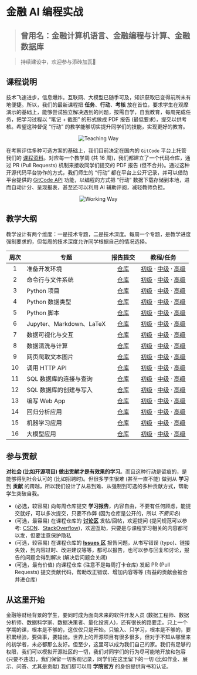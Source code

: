 # 金融 AI 编程实战

> ## 曾用名：金融计算机语言、金融编程与计算、金融数据库

> 持续建设中，欢迎参与添砖加瓦🌹

## 课程说明

技术飞速进步，信息爆炸。互联网、大模型已随手可及，知识获取已变得前所未有地便捷。所以，我们的最新课程把 **任务**、**行动**、**考核** 放在首位，要求学生在观摩演示的基础上，能够尝试独立解决遇到的问题，按需自学，自我教育，每周完成任务，把学习过程以 “笔记 + 截图” 的形式做成 PDF 报告 (最低要求)，提交以供考核。希望这种督促 “行动” 的教学能够切实提升同学们的技能，实现更好的教育。

<p align="center"><img src="images/teaching.drawio.svg" alt="Teaching Way" /></p>

在考察评估多种可选方案的基础上，我们目前决定在国内的 `GitCode` 平台上托管我们的 [课程资料](https://gitcode.com/cueb-fintech/courses)。对应每一个教学周 (共 16 周)，我们都建立了一个代码仓库，通过 PR (Pull Requests) 机制来接收同学们提交的 PDF 报告 (但不合并)。通过这种开源代码平台协作的方式，我们师生的 “行动” 都在平台上公开记录，并可以借助平台提供的 [GitCode API](https://docs.gitcode.com/docs/apis) 功能，以编程的方式把 “行动” 数据下载存储到本地，进而自动计分、呈现报表，甚至还可以利用 AI 辅助评阅，减轻教师负担。

<p align="center"><img src="images/working.drawio.svg" alt="Working Way" /></p>

## 教学大纲

教学设计有两个维度：一是技术专题，二是技术深度。每周一个专题，是教学进度强制要求的，但每周的技术深度允许同学根据自己的情况选择。

|周次|专题|报告提交|教程/任务|
|:--:|---|:----:|:------:|
|1|准备开发环境|[仓库](https://gitcode.com/cueb-fintech/week01)|[初级](01-beginner/01.tutorial.md) · [中级]() · [高级]()|
|2|命令行与文件系统|[仓库](https://gitcode.com/cueb-fintech/week02)|[初级](01-beginner/02.tutorial.md) · [中级]() · [高级]()|
|3|Python 项目|[仓库](https://gitcode.com/cueb-fintech/week03)|[初级](01-beginner/03.tutorial.md) · [中级]() · [高级]()|
|4|Python 数据类型|[仓库](https://gitcode.com/cueb-fintech/week04)|[初级](01-beginner/04.tutorial.md) · [中级]() · [高级]()|
|5|Python 脚本|[仓库](https://gitcode.com/cueb-fintech/week05)|[初级](01-beginner/05.tutorial.md) · [中级]() · [高级]()|
|6|Jupyter、Markdown、LaTeX|[仓库](https://gitcode.com/cueb-fintech/week06)|[初级](01-beginner/06.tutorial.md) · [中级]() · [高级]()|
|7|数据可视化与交互|[仓库](https://gitcode.com/cueb-fintech/week07)|[初级](01-beginner/07.tutorial.md) · [中级]() · [高级]()|
|8|数据清洗与计算|[仓库](https://gitcode.com/cueb-fintech/week08)|[初级](01-beginner/08.tutorial.md) · [中级]() · [高级]()|
|9|网页爬取文本图片|[仓库](https://gitcode.com/cueb-fintech/week09)|[初级](01-beginner/09.tutorial.md) · [中级]() · [高级]()|
|10|调用 HTTP API|[仓库](https://gitcode.com/cueb-fintech/week10)|[初级](01-beginner/10.tutorial.md) · [中级]() · [高级]()|
|11|SQL 数据库的连接与查询|[仓库](https://gitcode.com/cueb-fintech/week11)|[初级](01-beginner/11.tutorial.md) · [中级]() · [高级]()|
|12|SQL 数据库的创建与写入|[仓库](https://gitcode.com/cueb-fintech/week12)|[初级](01-beginner/12.tutorial.md) · [中级]() · [高级]()|
|13|编写 Web App|[仓库](https://gitcode.com/cueb-fintech/week13)|[初级](01-beginner/13.tutorial.md) · [中级]() · [高级]()|
|14|回归分析应用|[仓库](https://gitcode.com/cueb-fintech/week14)|[初级](01-beginner/14.tutorial.md) · [中级]() · [高级]()|
|15|机器学习应用|[仓库](https://gitcode.com/cueb-fintech/week15)|[初级](01-beginner/15.tutorial.md) · [中级]() · [高级]()|
|16|大模型应用|[仓库](https://gitcode.com/cueb-fintech/week16)|[初级](01-beginner/16.tutorial.md) · [中级]() · [高级]()|

## 参与贡献

**对社会 (比如开源项目) 做出贡献才是有效果的学习**。而且这种行动是留痕的，是能够得到社会认可的 (比如招聘时)。但很多学生很难 (甚至一直不能) 做到从 **学习** 到 **贡献** 的跨越，所以我们设计了从易到难、从强制到可选的多种贡献方式，帮助学生突破自我。

- (必选，较容易) 向每周仓库提交 **学习报告**，内容自由，不要有任何顾虑，能提交就好，可以多次提交，只要不作弊 (因为仓库是公开的，所以 _不要实名_)
- (可选，最容易) 在课程仓库的 [**讨论区**](https://gitcode.com/cueb-fintech/courses/discussion) 发帖/回帖，欢迎提问 (提问规范可以参考: [CSDN](https://bbs.csdn.net/topics/603291003)、[StackOverflow](https://stackoverflow.com/help/how-to-ask))，欢迎互助，只要是与课程学习相关的内容都可以发，但要注意保护隐私
- (可选，较容易) 在课程仓库的 [**Issues 区**](https://gitcode.com/cueb-fintech/courses/issues) 报告问题，从书写错误 (typo)、链接失效，到内容过时、改进建议等等，都可以报告，也可以参与回复和讨论，报告的问题会得到解决 (解决后问题会关闭)
- (可选，最有价值) 向课程仓库 (注意不是每周打卡仓库) 发起 PR (Pull Requests) 提交贡献代码，帮助改正错误、增加内容等等 (有益的贡献会被合并进仓库)

## 从这里开始

金融等财经背景的学生，要同时成为面向未来的软件开发人员 (数据工程师、数据分析师、数据科学家、数据决策者、量化投资人)，还有很长的路要走。只上一个学期的课，根本是不够的，这仅仅只是开始。只输入、只学习，根本是不够的，要积累经验，要做事，要输出。世界上的开源项目有很多很多，但对于不知从哪里来的初学者，未必都那么友好。但至少，这里可以成为我们自己的家。我们有足够的权限，我们可以模拟开源社区的一切，我们对同学们的行为尽可能地开放和包容 (只要不违法)，我们保留一切客观记录，同学们在这里留下的一切 (比如作业、展示、问答、尤其是贡献) 我们都可以用 **学院官方** 的身份提供背书和认证。
